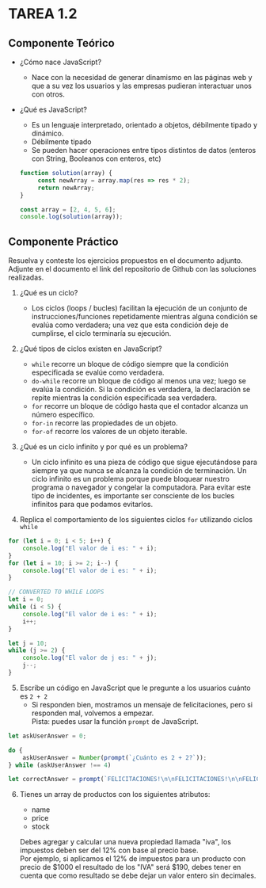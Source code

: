 # TAREA 1.2

## Componente Teórico
- ¿Cómo nace JavaScript?
  - Nace con la necesidad de generar dinamismo en las páginas web y que a su vez los usuarios y las empresas pudieran interactuar unos con otros.
  
- ¿Qué es JavaScript?
  - Es un lenguaje interpretado, orientado a objetos, débilmente tipado y dinámico.
  - Débilmente tipado
  - Se pueden hacer operaciones entre tipos distintos de datos (enteros con String, Booleanos con enteros, etc)
  
  ```js
  function solution(array) {
       const newArray = array.map(res => res * 2);
       return newArray;
  }
  
  const array = [2, 4, 5, 6];
  console.log(solution(array));
  ```

## Componente Práctico
Resuelva y conteste los ejercicios propuestos en el documento adjunto.  
Adjunte en el documento el link del repositorio de Github con las soluciones realizadas.

1. ¿Qué es un ciclo?
   - Los ciclos (loops / bucles) facilitan la ejecución de un conjunto de instrucciones/funciones repetidamente mientras alguna condición se evalúa como verdadera; una vez que esta condición deje de cumplirse, el ciclo terminaría su ejecución.

2. ¿Qué tipos de ciclos existen en JavaScript?
   - `while` recorre un bloque de código siempre que la condición especificada se evalúe como verdadera.
   - `do-while` recorre un bloque de código al menos una vez; luego se evalúa la condición. Si la condición es verdadera, la declaración se repite mientras la condición especificada sea verdadera.
   - `for` recorre un bloque de código hasta que el contador alcanza un número específico.
   - `for-in` recorre las propiedades de un objeto.
   - `for-of` recorre los valores de un objeto iterable. 

3. ¿Qué es un ciclo infinito y por qué es un problema?
   - Un ciclo infinito es una pieza de código que sigue ejecutándose para siempre ya que nunca se alcanza la condición de terminación. Un ciclo infinito es un problema porque puede bloquear nuestro programa o navegador y congelar la computadora. Para evitar este tipo de incidentes, es importante ser consciente de los bucles infinitos para que podamos evitarlos.
   
4. Replica el comportamiento de los siguientes ciclos `for` utilizando ciclos `while`
```js
for (let i = 0; i < 5; i++) {
    console.log("El valor de i es: " + i);
}
for (let i = 10; i >= 2; i--) {
    console.log("El valor de i es: " + i);
}
```
```js
// CONVERTED TO WHILE LOOPS
let i = 0;
while (i < 5) {
    console.log("El valor de i es: " + i);
    i++;
}

let j = 10;
while (j >= 2) {
    console.log("El valor de j es: " + j);
    j--;
}
```

5. Escribe un código en JavaScript que le pregunte a los usuarios cuánto es `2 + 2`
   - Si responden bien, mostramos un mensaje de felicitaciones, pero si responden mal, volvemos a empezar.  
     Pista: puedes usar la función `prompt` de JavaScript.
```js
let askUserAnswer = 0;

do {
    askUserAnswer = Number(prompt(`¿Cuánto es 2 + 2?`));
} while (askUserAnswer !== 4)

let correctAnswer = prompt(`FELICITACIONES!\n\nFELICITACIONES!\n\nFELICITACIONES!`);
```
     
6. Tienes un array de productos con los siguientes atributos:
   - name
   - price
   - stock  

   Debes agregar y calcular una nueva propiedad llamada "iva", los impuestos deben ser del 12% con base al precio base.  
   Por ejemplo, si aplicamos el 12% de impuestos para un producto con precio de $1000 el resultado de los "IVA" será $190, debes tener en cuenta que como resultado se debe dejar un valor entero sin decimales.
